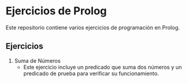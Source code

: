 # Ejercicios de Prolog

Este repositorio contiene varios ejercicios de programación en Prolog.

## Ejercicios

1. Suma de Números
   - Este ejercicio incluye un predicado que suma dos números y un predicado de prueba para verificar su funcionamiento.
